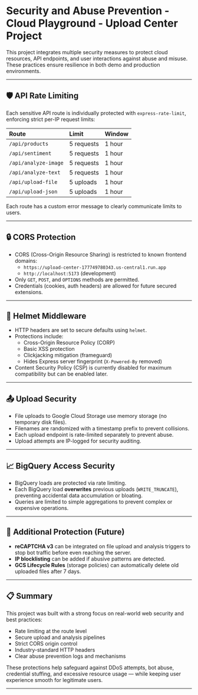 # Security and Abuse Prevention - Cloud Playground - Upload Center Project

This project integrates multiple security measures to protect cloud resources, API endpoints, and user interactions against abuse and misuse. These practices ensure resilience in both demo and production environments.

---

## 🛡️ API Rate Limiting

Each sensitive API route is individually protected with `express-rate-limit`, enforcing strict per-IP request limits:

| Route | Limit | Window |
|:------|:------|:-------|
| `/api/products` | 5 requests | 1 hour |
| `/api/sentiment` | 5 requests | 1 hour |
| `/api/analyze-image` | 5 requests | 1 hour |
| `/api/analyze-text` | 5 requests | 1 hour |
| `/api/upload-file` | 5 uploads | 1 hour |
| `/api/upload-json` | 5 uploads | 1 hour |

Each route has a custom error message to clearly communicate limits to users.

---

## 🔒 CORS Protection

- CORS (Cross-Origin Resource Sharing) is restricted to known frontend domains:
  - `https://upload-center-177749780343.us-central1.run.app`
  - `http://localhost:5173` (development)
- Only `GET`, `POST`, and `OPTIONS` methods are permitted.
- Credentials (cookies, auth headers) are allowed for future secured extensions.

---

## 🔐 Helmet Middleware

- HTTP headers are set to secure defaults using `helmet`.
- Protections include:
  - Cross-Origin Resource Policy (CORP)
  - Basic XSS protection
  - Clickjacking mitigation (frameguard)
  - Hides Express server fingerprint (`X-Powered-By` removed)
- Content Security Policy (CSP) is currently disabled for maximum compatibility but can be enabled later.

---

## 📤 Upload Security

- File uploads to Google Cloud Storage use memory storage (no temporary disk files).
- Filenames are randomized with a timestamp prefix to prevent collisions.
- Each upload endpoint is rate-limited separately to prevent abuse.
- Upload attempts are IP-logged for security auditing.

---

## 📈 BigQuery Access Security

- BigQuery loads are protected via rate limiting.
- Each BigQuery load **overwrites** previous uploads (`WRITE_TRUNCATE`), preventing accidental data accumulation or bloating.
- Queries are limited to simple aggregations to prevent complex or expensive operations.

---

## 🧠 Additional Protection (Future)

- **reCAPTCHA v3** can be integrated on file upload and analysis triggers to stop bot traffic before even reaching the server.
- **IP blocklisting** can be added if abusive patterns are detected.
- **GCS Lifecycle Rules** (storage policies) can automatically delete old uploaded files after 7 days.

---

## 📋 Summary

This project was built with a strong focus on real-world web security and best practices:

- Rate limiting at the route level
- Secure upload and analysis pipelines
- Strict CORS origin control
- Industry-standard HTTP headers
- Clear abuse prevention logs and mechanisms

These protections help safeguard against DDoS attempts, bot abuse, credential stuffing, and excessive resource usage — while keeping user experience smooth for legitimate users.

---

